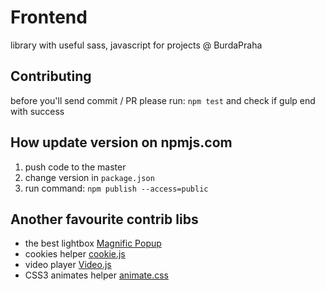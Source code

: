 # Frontend
library with useful sass, javascript for projects @ BurdaPraha

## Contributing
before you'll send commit / PR please run: `npm test` and check if gulp end with success

## How update version on npmjs.com
1. push code to the master
2. change version in `package.json` 
3. run command: `npm publish --access=public`

## Another favourite contrib libs
- the best lightbox [Magnific Popup](https://github.com/dimsemenov/Magnific-Popup)
- cookies helper [cookie.js](https://www.npmjs.com/package/cookies-js)
- video player [Video.js](https://github.com/videojs/video.js)
- CSS3 animates helper [animate.css](https://github.com/daneden/animate.css/)